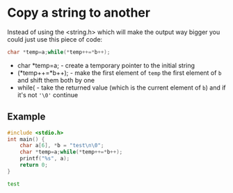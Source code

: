 # Copy a string to another

Instead of using the <string.h> which will make the output way bigger you could just use this piece of code:

```c
char *temp=a;while(*temp++=*b++);
```

- char \*temp=a; - create a temporary pointer to the initial string
- (\*temp++=\*b++); - make the first element of `temp` the first element of `b` and shift them both by one 
- while( - take the returned value (which is the current element of `b`) and if it's not `'\0'` continue

## Example

```c
#include <stdio.h>
int main() {
    char a[6], *b = "test\n\0";
    char *temp=a;while(*temp++=*b++);
    printf("%s", a);
    return 0;
}
```
```bash
test
```

